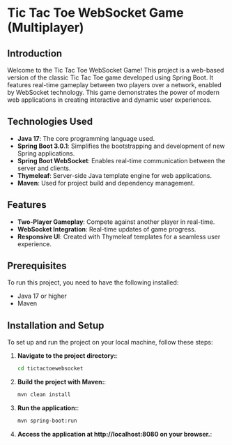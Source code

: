 # Tic Tac Toe WebSocket Game (Multiplayer)

## Introduction
Welcome to the Tic Tac Toe WebSocket Game! This project is a web-based version of the classic Tic Tac Toe game developed using Spring Boot. It features real-time gameplay between two players over a network, enabled by WebSocket technology. This game demonstrates the power of modern web applications in creating interactive and dynamic user experiences.

## Technologies Used
- **Java 17**: The core programming language used.
- **Spring Boot 3.0.1**: Simplifies the bootstrapping and development of new Spring applications.
- **Spring Boot WebSocket**: Enables real-time communication between the server and clients.
- **Thymeleaf**: Server-side Java template engine for web applications.
- **Maven**: Used for project build and dependency management.

## Features
- **Two-Player Gameplay**: Compete against another player in real-time.
- **WebSocket Integration**: Real-time updates of game progress.
- **Responsive UI**: Created with Thymeleaf templates for a seamless user experience.

## Prerequisites
To run this project, you need to have the following installed:
- Java 17 or higher
- Maven

## Installation and Setup
To set up and run the project on your local machine, follow these steps:

1. **Navigate to the project directory:**:
   ```bash
   cd tictactoewebsocket

2. **Build the project with Maven:**:
   ```bash
   mvn clean install

3. **Run the application:**:
   ```bash
   mvn spring-boot:run

4. **Access the application at http://localhost:8080 on your browser.**:
   

